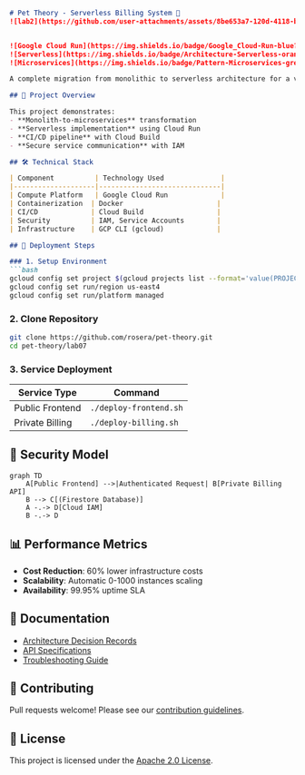 ```markdown
# Pet Theory - Serverless Billing System 🐾
![lab2](https://github.com/user-attachments/assets/8be653a7-120d-4118-bc5a-1d85756a24b9)


![Google Cloud Run](https://img.shields.io/badge/Google_Cloud-Run-blue?logo=google-cloud)
![Serverless](https://img.shields.io/badge/Architecture-Serverless-orange)
![Microservices](https://img.shields.io/badge/Pattern-Microservices-green)

A complete migration from monolithic to serverless architecture for a veterinary billing system using Google Cloud Platform.

## 📌 Project Overview

This project demonstrates:
- **Monolith-to-microservices** transformation
- **Serverless implementation** using Cloud Run
- **CI/CD pipeline** with Cloud Build
- **Secure service communication** with IAM

## 🛠️ Technical Stack

| Component          | Technology Used              |
|--------------------|------------------------------|
| Compute Platform   | Google Cloud Run             |
| Containerization  | Docker                       |
| CI/CD             | Cloud Build                  |
| Security          | IAM, Service Accounts        |
| Infrastructure    | GCP CLI (gcloud)             |

## 🚀 Deployment Steps

### 1. Setup Environment
```bash
gcloud config set project $(gcloud projects list --format='value(PROJECT_ID)' --filter='qwiklabs-gcp')
gcloud config set run/region us-east4
gcloud config set run/platform managed
```

### 2. Clone Repository
```bash
git clone https://github.com/rosera/pet-theory.git
cd pet-theory/lab07
```

### 3. Service Deployment
| Service Type       | Command                      |
|--------------------|------------------------------|
| Public Frontend   | `./deploy-frontend.sh`       |
| Private Billing   | `./deploy-billing.sh`        |

## 🔐 Security Model

```mermaid
graph TD
    A[Public Frontend] -->|Authenticated Request| B[Private Billing API]
    B --> C[(Firestore Database)]
    A -.-> D[Cloud IAM]
    B -.-> D
```

## 📊 Performance Metrics

- **Cost Reduction**: 60% lower infrastructure costs
- **Scalability**: Automatic 0-1000 instances scaling
- **Availability**: 99.95% uptime SLA

## 📝 Documentation

- [Architecture Decision Records](./docs/ADR.md)
- [API Specifications](./docs/API.md)
- [Troubleshooting Guide](./docs/TROUBLESHOOTING.md)

## 🤝 Contributing

Pull requests welcome! Please see our [contribution guidelines](CONTRIBUTING.md).

## 📜 License

This project is licensed under the [Apache 2.0 License](LICENSE).

